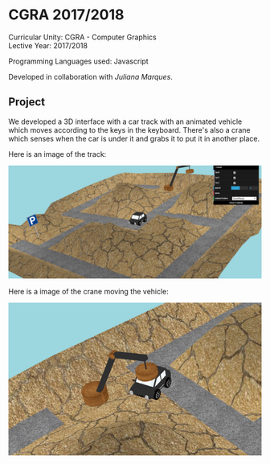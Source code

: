 # CGRA 2017/2018

Curricular Unity: CGRA - Computer Graphics <br>
Lective Year: 2017/2018

Programming Languages used: Javascript

Developed in collaboration with *Juliana Marques*.

## Project

We developed a 3D interface with a car track with an animated vehicle which moves according to the keys in the keyboard. There's also a crane which senses when the car is under it and grabs it to put it in another place.

Here is an image of the track:

![](https://github.com/helenaMontenegro/CGRA_17-18/blob/master/img/CGRA.PNG)

Here is a image of the crane moving the vehicle:

![](https://github.com/helenaMontenegro/CGRA_17-18/blob/master/img/CGFImage-tp6-T5G09-7.3.png)
